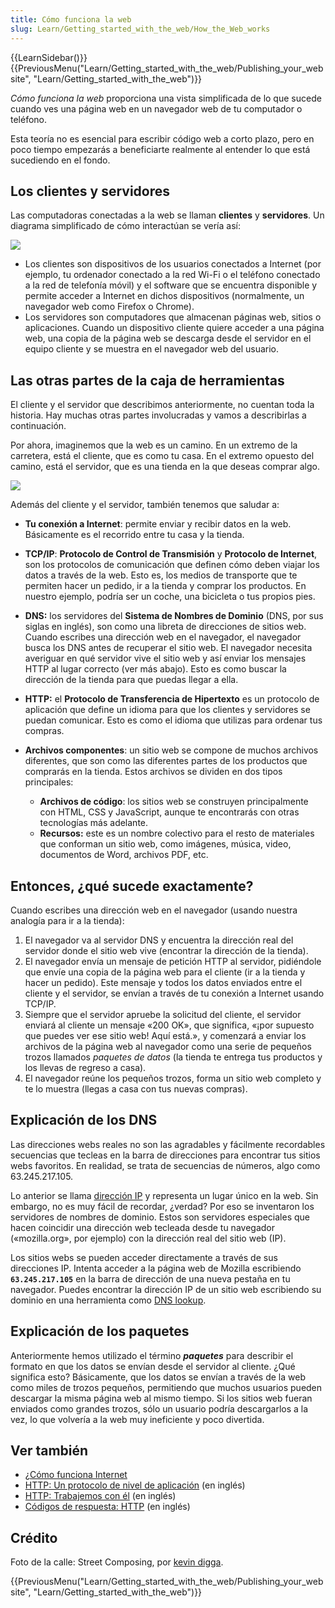 ```yaml
---
title: Cómo funciona la web
slug: Learn/Getting_started_with_the_web/How_the_Web_works
---
```


{{LearnSidebar()}}{{PreviousMenu("Learn/Getting_started_with_the_web/Publishing_your_website", "Learn/Getting_started_with_the_web")}}

_Cómo funciona la web_ proporciona una vista simplificada de lo que sucede cuando ves una página web en un navegador web de tu computador o teléfono.

Esta teoría no es esencial para escribir código web a corto plazo, pero en poco tiempo empezarás a beneficiarte realmente al entender lo que está sucediendo en el fondo.

## Los clientes y servidores

Las computadoras conectadas a la web se llaman **clientes** y **servidores**. Un diagrama simplificado de cómo interactúan se vería así:

![](simple-client-server.png)

- Los clientes son dispositivos de los usuarios conectados a Internet (por ejemplo, tu ordenador conectado a la red Wi-Fi o el teléfono conectado a la red de telefonía móvil) y el software que se encuentra disponible y permite acceder a Internet en dichos dispositivos (normalmente, un navegador web como Firefox o Chrome).
- Los servidores son computadores que almacenan páginas web, sitios o aplicaciones. Cuando un dispositivo cliente quiere acceder a una página web, una copia de la página web se descarga desde el servidor en el equipo cliente y se muestra en el navegador web del usuario.

## Las otras partes de la caja de herramientas

El cliente y el servidor que describimos anteriormente, no cuentan toda la historia. Hay muchas otras partes involucradas y vamos a describirlas a continuación.

Por ahora, imaginemos que la web es un camino. En un extremo de la carretera, está el cliente, que es como tu casa. En el extremo opuesto del camino, está el servidor, que es una tienda en la que deseas comprar algo.

![](road.jpg)

Además del cliente y el servidor, también tenemos que saludar a:

- **Tu conexión a Internet**: permite enviar y recibir datos en la web. Básicamente es el recorrido entre tu casa y la tienda.
- **TCP/IP**: **Protocolo de Control de Transmisión** y **Protocolo de Internet**, son los protocolos de comunicación que definen cómo deben viajar los datos a través de la web. Esto es, los medios de transporte que te permiten hacer un pedido, ir a la tienda y comprar los productos. En nuestro ejemplo, podría ser un coche, una bicicleta o tus propios pies.
- **DNS:** los servidores del **Sistema de Nombres de Dominio** (DNS, por sus siglas en inglés), son como una libreta de direcciones de sitios web. Cuando escribes una dirección web en el navegador, el navegador busca los DNS antes de recuperar el sitio web. El navegador necesita averiguar en qué servidor vive el sitio web y así enviar los mensajes HTTP al lugar correcto (ver más abajo). Esto es como buscar la dirección de la tienda para que puedas llegar a ella.
- **HTTP:** el **Protocolo de Transferencia de Hipertexto** es un protocolo de aplicación que define un idioma para que los clientes y servidores se puedan comunicar. Esto es como el idioma que utilizas para ordenar tus compras.

- **Archivos componentes**: un sitio web se compone de muchos archivos diferentes, que son como las diferentes partes de los productos que comprarás en la tienda. Estos archivos se dividen en dos tipos principales:

  - **Archivos de código**: los sitios web se construyen principalmente con HTML, CSS y JavaScript, aunque te encontrarás con otras tecnologías más adelante.
  - **Recursos:** este es un nombre colectivo para el resto de materiales que conforman un sitio web, como imágenes, música, video, documentos de Word, archivos PDF, etc.

## Entonces, ¿qué sucede exactamente?

Cuando escribes una dirección web en el navegador (usando nuestra analogía para ir a la tienda):

1. El navegador va al servidor DNS y encuentra la dirección real del servidor donde el sitio web vive (encontrar la dirección de la tienda).
2. El navegador envía un mensaje de petición HTTP al servidor, pidiéndole que envíe una copia de la página web para el cliente (ir a la tienda y hacer un pedido). Este mensaje y todos los datos enviados entre el cliente y el servidor, se envían a través de tu conexión a Internet usando TCP/IP.
3. Siempre que el servidor apruebe la solicitud del cliente, el servidor enviará al cliente un mensaje «200 OK», que significa, «¡por supuesto que puedes ver ese sitio web! Aquí está.», y comenzará a enviar los archivos de la página web al navegador como una serie de pequeños trozos llamados _paquetes de datos_ (la tienda te entrega tus productos y los llevas de regreso a casa).
4. El navegador reúne los pequeños trozos, forma un sitio web completo y te lo muestra (llegas a casa con tus nuevas compras).

## Explicación de los DNS

Las direcciones webs reales no son las agradables y fácilmente recordables secuencias que tecleas en la barra de direcciones para encontrar tus sitios webs favoritos. En realidad, se trata de secuencias de números, algo como 63.245.217.105.

Lo anterior se llama [dirección IP](/es/docs/Glossary/IP_Address) y representa un lugar único en la web. Sin embargo, no es muy fácil de recordar, ¿verdad? Por eso se inventaron los servidores de nombres de dominio. Estos son servidores especiales que hacen coincidir una dirección web tecleada desde tu navegador («mozilla.org», por ejemplo) con la dirección real del sitio web (IP).

Los sitios webs se pueden acceder directamente a través de sus direcciones IP. Intenta acceder a la página web de Mozilla escribiendo **`63.245.217.105`** en la barra de dirección de una nueva pestaña en tu navegador. Puedes encontrar la dirección IP de un sitio web escribiendo su dominio en una herramienta como [DNS lookup](https://www.nslookup.io/website-to-ip-lookup/).

## Explicación de los paquetes

Anteriormente hemos utilizado el término _**paquetes**_ para describir el formato en que los datos se envían desde el servidor al cliente. ¿Qué significa esto? Básicamente, que los datos se envían a través de la web como miles de trozos pequeños, permitiendo que muchos usuarios pueden descargar la misma página web al mismo tiempo. Si los sitios web fueran enviados como grandes trozos, sólo un usuario podría descargarlos a la vez, lo que volvería a la web muy ineficiente y poco divertida.

## Ver también

- [¿Cómo funciona Internet](/es/docs/Learn/Common_questions/How_does_the_Internet_work)
- [HTTP: Un protocolo de nivel de aplicación](https://dev.opera.com/articles/http-basic-introduction/) (en inglés)
- [HTTP: Trabajemos con él](https://dev.opera.com/articles/http-lets-get-it-on/) (en inglés)
- [Códigos de respuesta: HTTP](https://dev.opera.com/articles/http-response-codes/) (en inglés)

## Crédito

Foto de la calle: Street Composing, por [kevin digga](https://www.pinterest.com/kevindigga/).

{{PreviousMenu("Learn/Getting_started_with_the_web/Publishing_your_website", "Learn/Getting_started_with_the_web")}}
